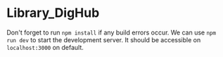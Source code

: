# Library_DigHub

Don't forget to run `npm install` if any build errors occur. We can use `npm run dev`
to start the development server. It should be accessible on `localhost:3000` on default.

